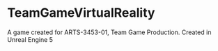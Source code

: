 # TeamGameVirtualReality
A game created for ARTS-3453-01, Team Game Production. Created in Unreal Engine 5
